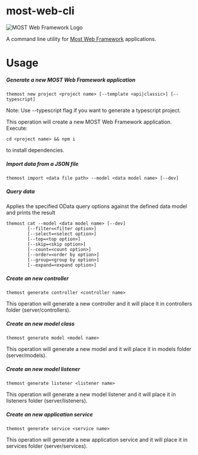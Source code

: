 most-web-cli
============

![MOST Web Framework Logo](https://www.themost.io/assets/images/most_logo_sw_240.png)

A command line utility for [Most Web Framework](https://github.com/themost-framework/themost) applications.

Usage
=====

##### Generate a new MOST Web Framework application

    themost new project <project name> [--template <api|classic>] [--typescript]

Note: Use --typescript flag if you want to generate a typescript project.
    
This operation will create a new MOST Web Framework application. Execute:

    cd <project name> && npm i
    
to install dependencies.

##### Import data from a JSON file

    themost import <data file path> --model <data model name> [--dev]
    
##### Query data

Applies the specified OData query options against the defined data model and prints the result

    themost cat --model <data model name> [--dev] 
            [--filter=<filter option>] 
            [--select=<select option>]
            [--top=<top option>] 
            [--skip=<skip option>]
            [--count=<count option>]
            [--order=<order by option>]
            [--group=<group by option>]
            [--expand=<expand option>]


##### Create an new controller

    themost generate controller <controller name>

This operation will generate a new controller and it will place it in controllers folder (server/controllers).

##### Create an new model class

    themost generate model <model name>

This operation will generate a new model and it will place it in models folder (server/models).

##### Create an new model listener

    themost generate listener <listener name>

This operation will generate a new model listener and it will place it in listeners folder (server/listeners).

##### Create an new application service

    themost generate service <service name>

This operation will generate a new application service and it will place it in services folder (server/services).
